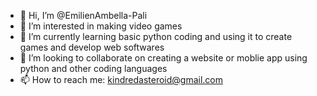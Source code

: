 - 👋 Hi, I’m @EmilienAmbella-Pali
- 👀 I’m interested in making video games 
- 🌱 I’m currently learning basic python coding and using it to create games and develop web softwares
- 💞️ I’m looking to collaborate on creating a website or moblie app using python and other coding languages
- 📫 How to reach me: kindredasteroid@gmail.com

<!---
EmilienAmbella-Pali/EmilienAmbella-Pali is a ✨ special ✨ repository because its `README.md` (this file) appears on your GitHub profile.
You can click the Preview link to take a look at your changes.
--->
